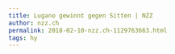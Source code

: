 ```yaml
---
title: Lugano gewinnt gegen Sitten | NZZ
author: nzz.ch
permalink: 2018-02-10-nzz.ch-1129763663.html
tags: hy
---
```


